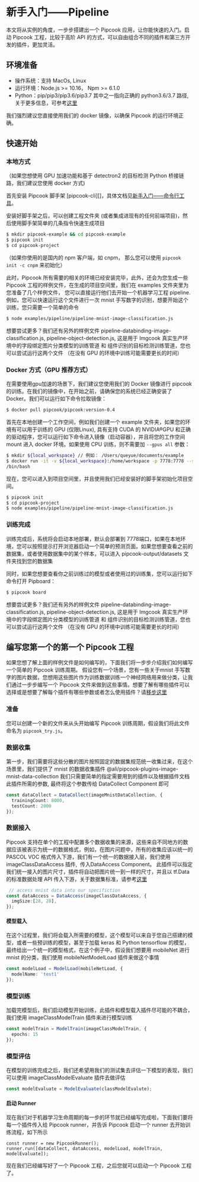 # 新手入门——Pipeline

本文将从实例的角度，一步步搭建出一个 Pipcook 应用，让你能快速的入门。启动 Pipcook 工程，比较于高阶 API 的方式，可以自由组合不同的插件和第三方开发的插件，更加灵活。

## 环境准备

- 操作系统：支持 MacOs, Linux
- 运行环境：Node.js >= 10.16， Npm >= 6.1.0
- Python：pip/pip3/pip3.6/pip3.7 其中之一指向正确的 python3.6/3.7 路径, 关于更多信息，可参考[这里](./want-to-use-python.md)

我们强烈建议您直接使用我们的 docker 镜像，以确保 Pipcook 的运行环境正确。

## 快速开始

### 本地方式

（如果您想使用 GPU 加速功能和基于 detectron2 的目标检测 Python 桥接链路，我们建议您使用 docker 方式) 

首先安装 Pipcook 脚手架 [pipcook-cli][]，具体文档见[新手入门——命令行工具](./get-started-with-cli.md)。

安装好脚手架之后，可以创建工程文件夹 (或者集成进现有的任何前端项目)，然后使用脚手架简单的几条指令快速生成项目

```sh
$ mkdir pipcook-example && cd pipcook-example
$ pipcook init
$ cd pipcook-project
```

（如果你使用的是国内的 npm 客户端，如 cnpm， 那么您可以使用 `pipcook init -c cnpm` 来初始化）

此时，Pipcook 所有需要的相关的环境已经安装完毕，此外，还会为您生成一些 Pipcook 工程的样例文件，在生成的项目空间里，我们在 examples 文件夹里为您准备了几个样例文件， 您可以直接运行他们去开始一个机器学习工程 pipeline. 例如，您可以快速运行这个文件进行一次 mnist 手写数字的识别，想要开始这个训练，您只需要一个简单的命令

```sh
$ node examples/pipeline/pipeline-mnist-image-classification.js
```

想要尝试更多？我们还有另外的样例文件 pipeline-databinding-image-classification.js, pipeline-object-detection.js, 这是用于 Imgcook 真实生产环境中的字段绑定图片分类模型的训练管道 和 组件识别的目标检测训练管道，您也可以尝试运行这两个文件 （在没有 GPU 的环境中训练可能需要更长的时间）

### Docker 方式（GPU 推荐方式）

在需要使用gpu加速的场景下，我们建议您使用我们的 Docker 镜像进行 pipcook 的训练。在我们的镜像中，在开始之前，请确保您的系统已经正确安装了 Docker。我们可以运行如下命令拉取镜像：

```sh
$ docker pull pipcook/pipcook:version-0.4
```

首先在本地创建一个工作空间，例如我们创建一个 example 文件夹，如果您的环境有可以用于训练的 GPU (仅限Linux), 具有支持 CUDA 的 NVIDIA®GPU 和正确的驱动程序，您可以运行如下命令进入镜像（启动容器），并且将您的工作空间 mount 进入 docker 环境。如果使用 CPU 训练，则不需要加 `--gpus all` 参数：

```sh
$ mkdir ${local_workspace} // 例如： /Users/queyue/documents/example
$ docker run -it -v ${local_workspace}:/home/workspace -p 7778:7778 --shm-size=1g --gpus all $ pipcook/pipcook:version-0.4
/bin/bash
```

现在，您可以进入到项目空间里，并且使用我们已经安装好的脚手架初始化项目空间。

```sh
$ pipcook init
$ cd pipcook-project
$ node examples/pipeline/pipeline-mnist-image-classification.js
```
### 训练完成

训练完成后，系统将会启动本地部署，默认会部署到 7778端口，如果在本地环境，您可以按照提示打开浏览器启动一个简单的预测页面。如果您想要查看之前的数据集，或者使用数据集中的某个样本，可以进入 pipcook-output/datasets 文件夹找到您的数据集

同时，如果您想要查看你之前训练过的模型或者使用过的训练集，您可以运行如下命令打开 Pipboard：

```sh
$ pipcook board
```

想要尝试更多？我们还有另外的样例文件 pipeline-databinding-image-classification.js, pipeline-object-detection.js, 这是用于 Imgcook 真实生产环境中的字段绑定图片分类模型的训练管道 和 组件识别的目标检测训练管道，您也可以尝试运行这两个文件 （在没有 GPU 的环境中训练可能需要更长的时间）

## 编写您第一个的第一个 Pipcook 工程

如果您想了解上面的样例文件是如何编写的，下面我们将一步步介绍我们如何编写一个简单的 Pipcook 训练周期。 假设您有一个场景，您有一些关于mnist 手写数字的图片数据，您想用这些图片作为训练数据训练一个神经网络用来做分类，让我们通过一步步编写一个 Pipcook 文件来做到这些事情。想要了解有哪些插件可以选择或是想要了解每个插件有哪些参数或者怎么使用插件？请[移步这里](../spec/plugin)

### 准备

您可以创建一个新的文件来从头开始编写 Pipcook 训练周期，假设我们将此文件命名为 `pipcook_try.js`。

### 数据收集

第一步，我们需要将这些分散的图片按照固定的数据集规范统一收集过来，在这个场景里，我们提供了 mnist 的数据收集插件  @ali/pipcook-plugins-image-mnist-data-collection 我们只需要简单的指定需要用到的插件以及根据插件文档此插件所需的参数, 最终将这个参数传给 DataCollect Component 即可

```ts
const dataCollect = DataCollect(imageMnistDataCollection, {
  trainingCount: 8000,
  testCount: 2000
});
```
### 数据接入

Pipcook 支持在单个的工程中配置多个数据收集的来源，这些来自不同地方的数据应该被表示为统一的数据格式，例如，在图片问题中，所有的收集应该以统一的 PASCOL VOC 格式传入下游，我们有一个统一的数据接入层，我们使用 imageClassDataAccess 插件,  传入DataAccess Component。 此插件可以指定我们统一接入的图片尺寸，插件将自动把图片统一到一样的尺寸，并且以 tf.Data 的标准数据处理 API 传入下游，关于数据集标准，请参考[这里](https://alibaba.github.io/pipcook/doc/%E6%95%B0%E6%8D%AE%E9%9B%86-zh)

```ts
 // access mnist data into our specifiction
const dataAccess = DataAccess(imageClassDataAccess, {
  imgSize:[28, 28],
});
```
#### 模型载入

在这个过程里，我们将会载入所需要的模型，这个模型可以来自于您自己搭建的模型，或者一些预训练的模型，甚至于加载 keras 和 Python tensorflow 的模型，最终给出一个统一的模型格式，在这个例子中，假设我们想要用 mobileNet 进行mnist 的分类，我们使用 mobileNetModelLoad 插件来做这个事情

```ts
const modelLoad = ModelLoad(mobileNetLoad, {
  modelName: 'test1'
});
```

### 模型训练

加载完模型后，我们启动模型开始训练，此插件和模型载入插件尽可能的不耦合，我们使用 imageClassModelTrain 插件来进行模型训练

```ts
const modelTrain = ModelTrain(imageClassModelTrain, {
  epochs: 15
});
```

### 模型评估

在模型的训练完成之后，我们还希望用我们的测试集去评估一下模型的表现，我们可以使用 imageClassModelEvaluate 插件去做评估

```ts
const modelEvaluate = ModelEvaluate(classModelEvalute);
```

#### 启动 Runner

现在我们对于机器学习生命周期的每一步的环节就已经编写完成啦，下面我们要将每一个插件传入给 Pipcook runner，并告诉 Pipcook 启动一个 runner 去开始训练流程，如下所示

```
const runner = new PipcookRunner();
runner.run([dataCollect, dataAccess, modelLoad, modelTrain, modelEvaluate]);
```

现在我们已经编写好了一个 Pipcook 工程，之后您就可以启动一个 Pipcook 工程了。
